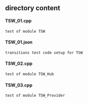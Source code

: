 ## directory content

#### TSW_01.cpp
```
test of module TSW
```

#### TSW_01.json
```
transitions test code setup for TSW
```

#### TSW_02.cpp
```
test of module TSW_Hub
```

#### TSW_03.cpp
```
test of module TSW_Provider
```
